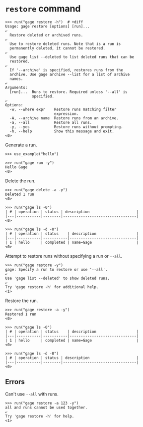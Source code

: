 # `restore` command

    >>> run("gage restore -h")  # +diff
    Usage: gage restore [options] [run]...
    ⤶
      Restore deleted or archived runs.
    ⤶
      Use to restore deleted runs. Note that is a run is
      permanently deleted, it cannot be restored.
    ⤶
      Use gage list --deleted to list deleted runs that can be
      restored.
    ⤶
      If '--archive' is specified, restores runs from the
      archive. Use gage archive --list for a list of archive
      names.
    ⤶
    Arguments:
      [run]...  Runs to restore. Required unless '--all' is
                specified.
    ⤶
    Options:
      -w, --where expr    Restore runs matching filter
                          expression.
      -A, --archive name  Restore runs from an archive.
      -a, --all           Restore all runs.
      -y, --yes           Restore runs without prompting.
      -h, --help          Show this message and exit.
    <0>

Generate a run.

    >>> use_example("hello")

    >>> run("gage run -y")
    Hello Gage
    <0>

Delete the run.

    >>> run("gage delete -a -y")
    Deleted 1 run
    <0>

    >>> run("gage ls -0")
    | # | operation | status | description                     |
    |---|-----------|--------|---------------------------------|
    <0>

    >>> run("gage ls -d -0")
    | # | operation | status    | description                  |
    |---|-----------|-----------|------------------------------|
    | 1 | hello     | completed | name=Gage                    |
    <0>

Attempt to restore runs without specifying a run or `--all`.

    >>> run("gage restore -y")
    gage: Specify a run to restore or use '--all'.
    ⤶
    Use 'gage list --deleted' to show deleted runs.
    ⤶
    Try 'gage restore -h' for additional help.
    <1>

Restore the run.

    >>> run("gage restore -a -y")
    Restored 1 run
    <0>

    >>> run("gage ls -0")
    | # | operation | status    | description                  |
    |---|-----------|-----------|------------------------------|
    | 1 | hello     | completed | name=Gage                    |
    <0>

    >>> run("gage ls -d -0")
    | # | operation | status | description                     |
    |---|-----------|--------|---------------------------------|
    <0>

## Errors

Can't use `--all` with runs.

    >>> run("gage restore -a 123 -y")
    all and runs cannot be used together.
    ⤶
    Try 'gage restore -h' for help.
    <1>
